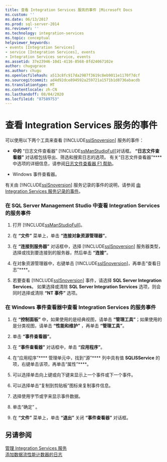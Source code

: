 ```yaml
---
title: 查看 Integration Services 服务的事件 |Microsoft Docs
ms.custom: ''
ms.date: 06/13/2017
ms.prod: sql-server-2014
ms.reviewer: ''
ms.technology: integration-services
ms.topic: conceptual
helpviewer_keywords:
- events [Integration Services]
- service [Integration Services], events
- Integration Services service, events
ms.assetid: 37e23946-10d1-4116-8568-8fd24067102e
author: chugugrace
ms.author: chugu
ms.openlocfilehash: a513c8fc917da2987f3619c8eb9011e1170f7dcf
ms.sourcegitcommit: ad4d92dce894592a259721a1571b1d8736abacdb
ms.translationtype: MT
ms.contentlocale: zh-CN
ms.lasthandoff: 08/04/2020
ms.locfileid: "87589753"
---
```

# <a name="view-events-for-the-integration-services-service"></a>查看 Integration Services 服务的事件
  可以使用以下两个工具来查看 [!INCLUDE[ssISnoversion](../includes/ssisnoversion-md.md)] 服务的事件：  
  
-   **中的** “日志文件查看器” [!INCLUDE[ssManStudioFull](../includes/ssmanstudiofull-md.md)]对话框。 **“日志文件查看器”** 对话框包括导出、筛选和搜索日志的选项。 有关“日志文件查看器”**** 中选项的详细信息，请参阅[日志文件查看器 F1 帮助](../relational-databases/logs/log-file-viewer-f1-help.md)。  
  
-   Windows 事件查看器。  
  
 有关由 [!INCLUDE[ssISnoversion](../includes/ssisnoversion-md.md)] 服务记录的事件的说明，请参阅 [由 Integration Services 服务记录的事件](service/events-logged-by-the-integration-services-service.md)。  
  
### <a name="to-view-service-events-for-integration-services-in-sql-server-management-studio"></a>在 SQL Server Management Studio 中查看 Integration Services 的服务事件  
  
1.  打开 [!INCLUDE[ssManStudioFull](../includes/ssmanstudiofull-md.md)]。  
  
2.  在 **“文件”** 菜单上，单击 **“连接对象资源管理器”**。  
  
3.  在 **“连接到服务器”** 对话框中，选择 [!INCLUDE[ssISnoversion](../includes/ssisnoversion-md.md)] 服务器类型，选择或找到要连接到的服务器，然后单击 **“连接”**。  
  
4.  在对象资源管理器中，右键单击 [!INCLUDE[ssISnoversion](../includes/ssisnoversion-md.md)]，再单击“查看日志”****。  
  
5.  若要查看 [!INCLUDE[ssISnoversion](../includes/ssisnoversion-md.md)] 事件，请选择 **SQL Server Integration Services**。 如果选择或清除 **SQL Server Integration Services** 选项，则会同时选择或清除 **“NT 事件”** 选项。  
  
### <a name="to-view-service-events-for-integration-services-in-windows-event-viewer"></a>在 Windows 事件查看器中查看 Integration Services 的服务事件  
  
1.  在 **“控制面板”** 中，如果使用的是经典视图，请单击 **“管理工具”**；如果使用的是分类视图，请单击 **“性能和维护”** ，再单击 **“管理工具”**。  
  
2.  单击 **“事件查看器”**。  
  
3.  在 **“事件查看器”** 对话框中，单击 **“应用程序”**。  
  
4.  在“应用程序”**** 管理单元中，找到“源”**** 列中具有值 **SQLISService** 的项，右键单击该项，再单击“属性”****。  
  
5.  可以选择单击向上键或向下键来显示上一个事件或下一个事件。  
  
6.  可以选择单击“复制到剪贴板”图标来复制事件信息。  
  
7.  选择使用字节或字来显示事件数据。  
  
8.  单击“确定”  。  
  
9. 在 **“文件”** 菜单上，单击 **“退出”** 关闭 **“事件查看器”** 对话框。  
  
## <a name="see-also"></a>另请参阅  
 [管理 Integration Services 服务](../../2014/integration-services/manage-the-integration-services-service.md)   
 [添加数据流性能计数器的日志](performance/performance-counters.md)  
  
  
